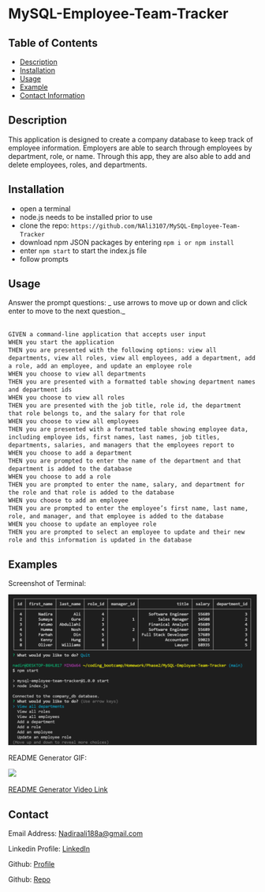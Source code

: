 # MySQL-Employee-Team-Tracker

## Table of Contents

- [Description](#description)
- [Installation](#installation)
- [Usage](#usage)
- [Example](#examples)
- [Contact Information](#contact)

## Description

This application is designed to create a company database to keep track of employee information. Employers are able to search through employees by department, role, or name. Through this app, they are also able to add and delete employees, roles, and departments.

## Installation

- open a terminal 
- node.js needs to be installed prior to use
- clone the repo: `https://github.com/NAli3107/MySQL-Employee-Team-Tracker`
- download npm JSON packages by entering `npm i or npm install`
- enter `npm start` to start the index.js file
- follow prompts

## Usage

Answer the prompt questions: _ use arrows to move up or down and click enter to move to the next question._

```

GIVEN a command-line application that accepts user input
WHEN you start the application
THEN you are presented with the following options: view all departments, view all roles, view all employees, add a department, add a role, add an employee, and update an employee role
WHEN you choose to view all departments
THEN you are presented with a formatted table showing department names and department ids
WHEN you choose to view all roles
THEN you are presented with the job title, role id, the department that role belongs to, and the salary for that role
WHEN you choose to view all employees
THEN you are presented with a formatted table showing employee data, including employee ids, first names, last names, job titles, departments, salaries, and managers that the employees report to
WHEN you choose to add a department
THEN you are prompted to enter the name of the department and that department is added to the database
WHEN you choose to add a role
THEN you are prompted to enter the name, salary, and department for the role and that role is added to the database
WHEN you choose to add an employee
THEN you are prompted to enter the employee’s first name, last name, role, and manager, and that employee is added to the database
WHEN you choose to update an employee role
THEN you are prompted to select an employee to update and their new role and this information is updated in the database 

```

## Examples

Screenshot of Terminal:

![Terminal-Screenshot](./assets/images/Screenshot.png)

README Generator GIF:

<img src="./assets/images/Employee-Tracker-GIF.gif">

[README Generator Video Link](https://drive.google.com/file/d/1VUXjCGz-s1VbB4QmhfOOmj9gO8vJYKmS/view)

## Contact

Email Address: Nadiraali188a@gmail.com

Linkedin Profile: [LinkedIn](https://www.linkedin.com/in/nadira-ali-09a182106/)

Github: [Profile](https://github.com/NAli3107)

Github: [Repo](https://github.com/NAli3107/MySQL-Employee-Team-Tracker)
